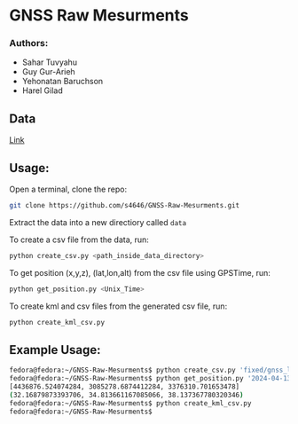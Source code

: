 # GNSS Raw Mesurments

### Authors:
- Sahar Tuvyahu
- Guy Gur-Arieh
- Yehonatan Baruchson
- Harel Gilad

## Data 
[Link](https://drive.google.com/drive/folders/1qZ8URVwwjrbTf_sDTgKoenw0OnwZKh1X)  

## Usage:
Open a terminal, clone the repo:
```bash
git clone https://github.com/s4646/GNSS-Raw-Mesurments.git
```
Extract the data into a new directiory called `data`

To create a csv file from the data, run:
```bash
python create_csv.py <path_inside_data_directory>
```
To get position (x,y,z), (lat,lon,alt) from the csv file using GPSTime, run:
```bash
python get_position.py <Unix_Time>
```
To create kml and csv files from the generated csv file, run:
```bash
python create_kml_csv.py
```

## Example Usage:
```bash
fedora@fedora:~/GNSS-Raw-Mesurments$ python create_csv.py 'fixed/gnss_log_2024_04_13_19_51_17.txt'
fedora@fedora:~/GNSS-Raw-Mesurments$ python get_position.py '2024-04-13 16:51:36.417342720+00:00'
[4436876.524074284, 3085278.6874412284, 3376310.701653478]
(32.16879873393706, 34.813661167085066, 38.137367780320346)
fedora@fedora:~/GNSS-Raw-Mesurments$ python create_kml_csv.py
fedora@fedora:~/GNSS-Raw-Mesurments$
```
